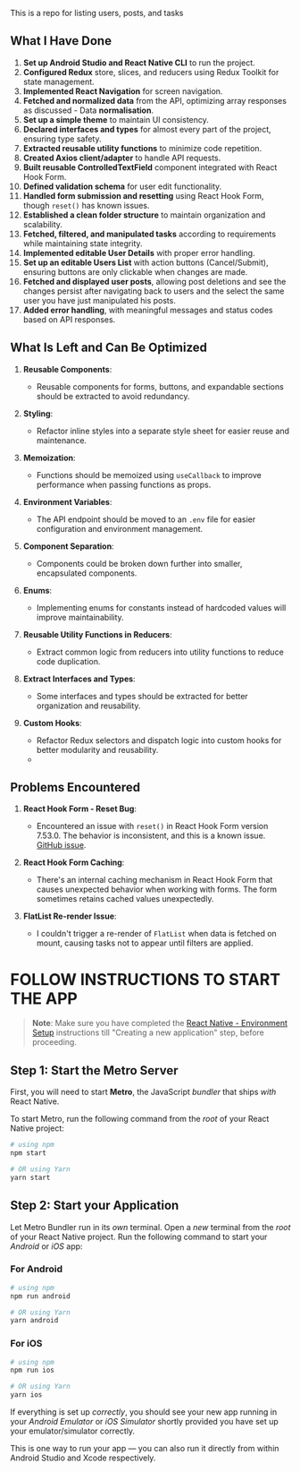 This is a repo for listing users, posts, and tasks

## What I Have Done

1. **Set up Android Studio and React Native CLI** to run the project.
2. **Configured Redux** store, slices, and reducers using Redux Toolkit for state management.
3. **Implemented React Navigation** for screen navigation.
4. **Fetched and normalized data** from the API, optimizing array responses as discussed - Data **normalisation**.
5. **Set up a simple theme** to maintain UI consistency.
6. **Declared interfaces and types** for almost every part of the project, ensuring type safety.
7. **Extracted reusable utility functions** to minimize code repetition.
8. **Created Axios client/adapter** to handle API requests.
9. **Built reusable ControlledTextField** component integrated with React Hook Form.
10. **Defined validation schema** for user edit functionality.
11. **Handled form submission and resetting** using React Hook Form, though `reset()` has known issues.
12. **Established a clean folder structure** to maintain organization and scalability.
13. **Fetched, filtered, and manipulated tasks** according to requirements while maintaining state integrity.
14. **Implemented editable User Details** with proper error handling.
15. **Set up an editable Users List** with action buttons (Cancel/Submit), ensuring buttons are only clickable when changes are made.
16. **Fetched and displayed user posts**, allowing post deletions and see the changes persist after navigating back to users and the select the same user you have just manipulated his posts.
17. **Added error handling**, with meaningful messages and status codes based on API responses.

## What Is Left and Can Be Optimized

1. **Reusable Components**:
   - Reusable components for forms, buttons, and expandable sections should be extracted to avoid redundancy.

2. **Styling**:
   - Refactor inline styles into a separate style sheet for easier reuse and maintenance.

3. **Memoization**:
   - Functions should be memoized using `useCallback` to improve performance when passing functions as props.

4. **Environment Variables**:
   - The API endpoint should be moved to an `.env` file for easier configuration and environment management.

5. **Component Separation**:
   - Components could be broken down further into smaller, encapsulated components.

6. **Enums**:
   - Implementing enums for constants instead of hardcoded values will improve maintainability.

7. **Reusable Utility Functions in Reducers**:
   - Extract common logic from reducers into utility functions to reduce code duplication.

8. **Extract Interfaces and Types**:
   - Some interfaces and types should be extracted for better organization and reusability.

9. **Custom Hooks**:
   - Refactor Redux selectors and dispatch logic into custom hooks for better modularity and reusability.
   - 

## Problems Encountered

1. **React Hook Form - Reset Bug**:
   - Encountered an issue with `reset()` in React Hook Form version 7.53.0. The behavior is inconsistent, and this is a known issue. [GitHub issue](https://github.com/react-hook-form/react-hook-form/issues/12315).

2. **React Hook Form Caching**:
   - There's an internal caching mechanism in React Hook Form that causes unexpected behavior when working with forms. The form sometimes retains cached values unexpectedly.

3. **FlatList Re-render Issue**:
   - I couldn't trigger a re-render of `FlatList` when data is fetched on mount, causing tasks not to appear until filters are applied.


# FOLLOW INSTRUCTIONS TO START THE APP

>**Note**: Make sure you have completed the [React Native - Environment Setup](https://reactnative.dev/docs/environment-setup) instructions till "Creating a new application" step, before proceeding.

## Step 1: Start the Metro Server

First, you will need to start **Metro**, the JavaScript _bundler_ that ships _with_ React Native.

To start Metro, run the following command from the _root_ of your React Native project:

```bash
# using npm
npm start

# OR using Yarn
yarn start
```

## Step 2: Start your Application

Let Metro Bundler run in its _own_ terminal. Open a _new_ terminal from the _root_ of your React Native project. Run the following command to start your _Android_ or _iOS_ app:

### For Android

```bash
# using npm
npm run android

# OR using Yarn
yarn android
```

### For iOS

```bash
# using npm
npm run ios

# OR using Yarn
yarn ios
```

If everything is set up _correctly_, you should see your new app running in your _Android Emulator_ or _iOS Simulator_ shortly provided you have set up your emulator/simulator correctly.

This is one way to run your app — you can also run it directly from within Android Studio and Xcode respectively.
